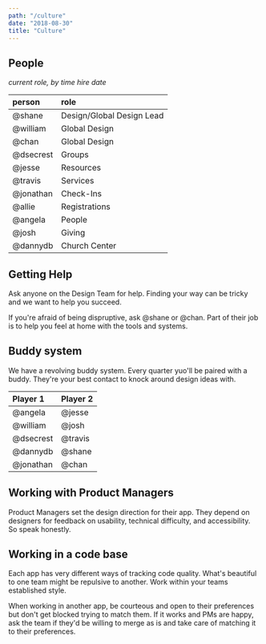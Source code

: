 ```yaml
---
path: "/culture"
date: "2018-08-30"
title: "Culture"
---
```


## People
_current role, by time hire date_

<div class="remark-table">

| person | role |
| :--- | :--- |
| @shane | Design/Global Design Lead |
| @william | Global Design | 
| @chan | Global Design |
| @dsecrest | Groups |
| @jesse | Resources |
| @travis | Services |
| @jonathan | Check-Ins |
| @allie | Registrations |
| @angela | People |
| @josh | Giving |
| @dannydb | Church Center |

</div>


## Getting Help
Ask anyone on the Design Team for help.
Finding your way can be tricky and we want to help you succeed.

If you're afraid of being dispruptive, ask @shane or @chan.
Part of their job is to help you feel at home with the tools and systems.

## Buddy system
We have a revolving buddy system.
Every quarter yuo'll be paired with a buddy.
They're your best contact to knock around design ideas with.

<div class="remark-table">

| Player 1 | Player 2 |
| :--- | :--- |
| @angela | @jesse |
| @william | @josh | 
| @dsecrest | @travis |
| @dannydb | @shane |
| @jonathan | @chan |

</div>

## Working with Product Managers
Product Managers set the design direction for their app.
They depend on designers for feedback on usability, technical difficulty, and accessibility.
So speak honestly.

## Working in a code base
Each app has very different ways of tracking code quality.
What's beautiful to one team might be repulsive to another.
Work within your teams established style.

When working in another app, be courteous and open to their preferences but don't get blocked trying to match them.
If it works and PMs are happy, ask the team if they'd be willing to merge as is and take care of matching it to their preferences.